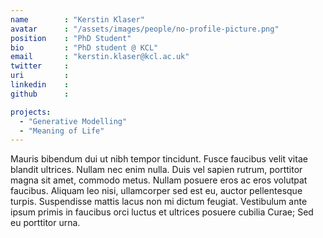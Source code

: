 ```yaml
---
name        : "Kerstin Klaser"
avatar      : "/assets/images/people/no-profile-picture.png"
position    : "PhD Student"
bio         : "PhD student @ KCL"
email       : "kerstin.klaser@kcl.ac.uk"
twitter     :
uri         :
linkedin    :
github      :

projects:
  - "Generative Modelling"
  - "Meaning of Life"
---
```


Mauris bibendum dui ut nibh tempor tincidunt. Fusce faucibus velit vitae blandit ultrices. Nullam nec enim nulla. Duis vel sapien rutrum, porttitor magna sit amet, commodo metus. Nullam posuere eros ac eros volutpat faucibus. Aliquam leo nisi, ullamcorper sed est eu, auctor pellentesque turpis. Suspendisse mattis lacus non mi dictum feugiat. Vestibulum ante ipsum primis in faucibus orci luctus et ultrices posuere cubilia Curae; Sed eu porttitor urna.
